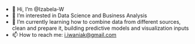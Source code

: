 - 👋 Hi, I’m @Izabela-W
- 👀 I’m interested in Data Science and Business Analysis
- 🌱 I’m currently learning how to combine data from different sources, clean and prepare it, building predictive models and visualization inputs
- 📫 How to reach me: i.iwaniak@gmail.com

<!---
Izabela-W/Izabela-W is a ✨ special ✨ repository because its `README.md` (this file) appears on your GitHub profile.
You can click the Preview link to take a look at your changes.
--->
